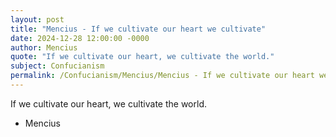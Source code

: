 ```yaml
---
layout: post
title: "Mencius - If we cultivate our heart we cultivate"
date: 2024-12-28 12:00:00 -0000
author: Mencius
quote: "If we cultivate our heart, we cultivate the world."
subject: Confucianism
permalink: /Confucianism/Mencius/Mencius - If we cultivate our heart we cultivate
---
```


If we cultivate our heart, we cultivate the world.

- Mencius
